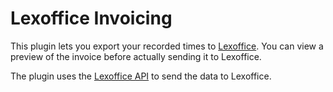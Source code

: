 # Lexoffice Invoicing

This plugin lets you export your recorded times to [Lexoffice](https://www.lexoffice.de).
You can view a preview of the invoice before actually sending it to Lexoffice.

The plugin uses the [Lexoffice API](https://developers.lexoffice.io/docs/) to send the data to Lexoffice.